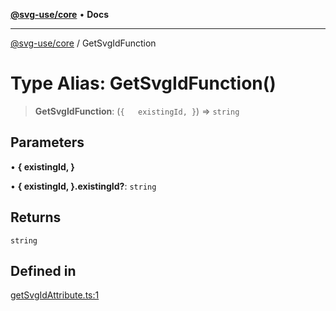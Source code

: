 [**@svg-use/core**](../README.md) • **Docs**

---

[@svg-use/core](../README.md) / GetSvgIdFunction

# Type Alias: GetSvgIdFunction()

> **GetSvgIdFunction**: (`{   existingId, }`) => `string`

## Parameters

• **\{ existingId, \}**

• **\{ existingId, \}.existingId?**: `string`

## Returns

`string`

## Defined in

[getSvgIdAttribute.ts:1](https://github.com/fpapado/svg-use/blob/585a805df232df52047b5d894dcd94635b4f932c/packages/core/src/getSvgIdAttribute.ts#L1)
